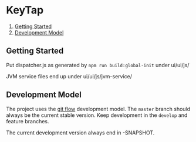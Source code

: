 # KeyTap

1. [Getting Started](#getting-started)
2. [Development Model](#development-model)

## Getting Started

Put dispatcher.js as generated by `npm run build:global-init` under ui/ui/js/

JVM service files end up under ui/ui/js/jvm-service/

## Development Model

The project uses the [git flow](https://github.com/nvie/gitflow) development model. The `master` branch should always be the current stable version. Keep development in the `develop` and feature branches.

The current development version always end in -SNAPSHOT.
